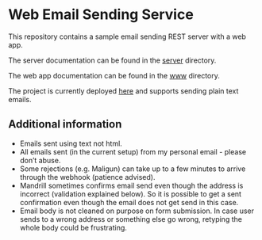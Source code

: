 # Web Email Sending Service

This repository contains a sample email sending REST server with a web app.

The server documentation can be found in the [server](https://github.com/haren/email/tree/master/server) directory.

The web app documentation can be found in the [www](https://github.com/haren/email/blob/master/www) directory.

The project is currently deployed [here](http://ec2-52-31-146-15.eu-west-1.compute.amazonaws.com/) and supports sending plain text emails.

## Additional information

- Emails sent using text not html.
- All emails sent (in the current setup) from my personal email - please don’t abuse.
- Some rejections (e.g. Maligun) can take up to a few minutes to arrive through the webhook (patience advised).
- Mandrill sometimes confirms email send even though the address is incorrect (validation explained below). So it is possible to get a sent confirmation even though the email does not get send in this case.
- Email body is not cleaned on purpose on form submission. In case user sends to a wrong address or something else go wrong, retyping the whole body could be frustrating.
